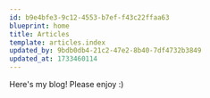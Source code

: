 ```yaml
---
id: b9e4bfe3-9c12-4553-b7ef-f43c22ffaa63
blueprint: home
title: Articles
template: articles.index
updated_by: 9bdb0db4-21c2-47e2-8b40-7df4732b3849
updated_at: 1733460114
---
```

Here's my blog! Please enjoy :)